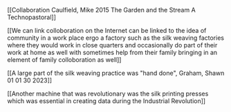 [[Collaboration Caulfield, Mike 2015 The Garden and the Stream A Technopastoral]]

[[We can link colloboration on the Internet can be linked to the idea of community in a work place ergo a factory such as the silk weaving factories where they would work in close quarters and occasionally do part of their work at home as well with sometimes help from their family bringing in an element of family colloboration as well]]

[[A large part of the silk weaving practice was "hand done", Graham, Shawn 01 01 30 2023]]

[[Another machine that was revolutionary was the silk printing presses which was essential in creating data during the Industrial Revolution]]

